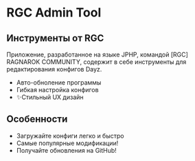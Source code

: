 # RGC Admin Tool
## Инструменты от RGC

Приложение, разработанное на языке JPHP, командой [RGC] RAGNAROK COMMUNITY, содержит в себе инструменты для редактирования конфигов Dayz.

- Авто-обноление программы
- Гибкая настройка конфигов
- ✨Стильный UX дизайн

## Особенности

- Загружайте конфиги легко и быстро
- Самые популярные модификации!
- Получайте обновления на GitHub!
